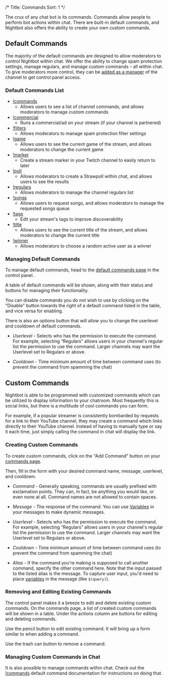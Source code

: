 /*
Title: Commands
Sort: 1
*/

The crux of any chat bot is its commands. Commands allow people to perform bot actions within chat. There are built-in default commands, and Nightbot also offers the ability to create your own custom commands.

## Default Commands

The majority of the default commands are designed to allow moderators to control Nightbot within chat. We offer the ability to change spam protection settings, manage regulars, and manage custom commands – all within chat. To give moderators more control, they can be [added as a manager](https://docs.nightbot.tv/control-panel/managers) of the channel to get control panel access.

### Default Commands List

* [!commands](https://docs.nightbot.tv/commands/commands)
  - Allows users to see a list of channel commands, and allows moderators to manage custom commands
* [!commercial](https://docs.nightbot.tv/commands/commercial)
  - Runs a commercial/ad on your stream (if your channel is partnered)
* [!filters](https://docs.nightbot.tv/commands/filters)
  - Allows moderators to manage spam protection filter settings
* [!game](https://docs.nightbot.tv/commands/game)
  - Allows users to see the current game of the stream, and allows moderators to change the current game
* [!marker](https://docs.nightbot.tv/commands/marker)
  - Create a stream marker in your Twitch channel to easily return to later
* [!poll](https://docs.nightbot.tv/commands/poll)
  - Allows moderators to create a Strawpoll within chat, and allows users to see the results
* [!regulars](https://docs.nightbot.tv/commands/regulars)
  - Allows moderators to manage the channel regulars list
* [!songs](https://docs.nightbot.tv/commands/songs)
  - Allows users to request songs, and allows moderators to manage the requested songs queue
* [!tags](https://docs.nightbot.tv/commands/tags)
  - Edit your stream's tags to improve discoverability
* [!title](https://docs.nightbot.tv/commands/title)
  - Allows users to see the current title of the stream, and allows moderators to change the current title
* [!winner](https://docs.nightbot.tv/commands/winner)
  - Allows moderators to choose a random active user as a winner

### Managing Default Commands

To manage default commands, head to the [default commands page](https://nightbot.tv/commands/default) in the control panel.

A table of default commands will be shown, along with their status and buttons for managing their functionality.

You can disable commands you do not wish to use by clicking on the "Disable" button towards the right of a default command listed in the table, and vice versa for enabling.

There is also an options button that will allow you to change the userlevel and cooldown of default commands.

- *Userlevel* - Selects who has the permission to execute the command. For example, selecting “Regulars” allows users in your channel's regular list the permission to use the command. Larger channels may want the Userlevel set to Regulars or above.

- *Cooldown* - Time minimum amount of time between command uses (to prevent the command from spamming the chat)

## Custom Commands

Nightbot is able to be programmed with customized commands which can be utilized to display information to your chatroom. Most frequently this is social links, but there is a multitude of cool commands you can form.

For example, if a popular streamer is consistently bombarded by requests for a link to their YouTube channel, they may create a command which links directly to their YouTube channel. Instead of having to manually type or say it each time, just simply calling the command in chat will display the link.

### Creating Custom Commands

To create custom commands, click on the "Add Command" button on your [commands page](https://nightbot.tv/commands/custom).

Then, fill in the form with your desired command name, message, userlevel, and cooldown.

- *Command* - Generally speaking, commands are usually prefixed with exclamation points. They can, in fact, be anything you would like, or even none at all. Command names are not allowed to contain spaces.

- *Message* - The response of the command. You can use [Variables](https://docs.nightbot.tv/commands/variableslist) in your messages to make dynamic messages.

- *Userlevel* - Selects who has the permission to execute the command. For example, selecting “Regulars” allows users in your channel's regular list the permission to use the command. Larger channels may want the Userlevel set to Regulars or above.

- *Cooldown* - Time minimum amount of time between command uses (to prevent the command from spamming the chat)

- *Alias* - If the command you're making is supposed to call another command, specify the other command here. Note that the input passed to the listed alias is the message. To capture user input, you'd need to place [variables](https://docs.nightbot.tv/commands/variableslist) in the message (like `$(query)`).

### Removing and Editing Existing Commands

The control panel makes it a breeze to edit and delete existing custom commands. On the commands page, a list of created custom commands will be shown in a table. Under the actions column are buttons for editing and deleting commands.

Use the pencil button to edit existing command. It will bring up a form similar to when adding a command.

Use the trash can button to remove a command.

### Managing Custom Commands in Chat

It is also possible to manage commands within chat. Check out the [!commands](https://docs.nightbot.tv/commands/commands) default command documentation for instructions on doing that.
